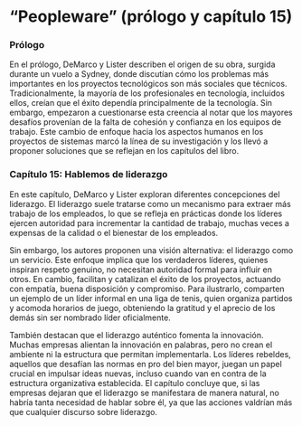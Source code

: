 # “Peopleware” (prólogo y capítulo 15)


### Prólogo
En el prólogo, DeMarco y Lister describen el origen de su obra, surgida durante un vuelo a Sydney, donde discutían cómo los problemas más importantes en los proyectos tecnológicos son más sociales que técnicos. Tradicionalmente, la mayoría de los profesionales en tecnología, incluidos ellos, creían que el éxito dependía principalmente de la tecnología. Sin embargo, empezaron a cuestionarse esta creencia al notar que los mayores desafíos provenían de la falta de cohesión y confianza en los equipos de trabajo. Este cambio de enfoque hacia los aspectos humanos en los proyectos de sistemas marcó la línea de su investigación y los llevó a proponer soluciones que se reflejan en los capítulos del libro.

### Capítulo 15: Hablemos de liderazgo
En este capítulo, DeMarco y Lister exploran diferentes concepciones del liderazgo. El liderazgo suele tratarse como un mecanismo para extraer más trabajo de los empleados, lo que se refleja en prácticas donde los líderes ejercen autoridad para incrementar la cantidad de trabajo, muchas veces a expensas de la calidad o el bienestar de los empleados.

Sin embargo, los autores proponen una visión alternativa: el liderazgo como un servicio. Este enfoque implica que los verdaderos líderes, quienes inspiran respeto genuino, no necesitan autoridad formal para influir en otros. En cambio, facilitan y catalizan el éxito de los proyectos, actuando con empatía, buena disposición y compromiso. Para ilustrarlo, comparten un ejemplo de un líder informal en una liga de tenis, quien organiza partidos y acomoda horarios de juego, obteniendo la gratitud y el aprecio de los demás sin ser nombrado líder oficialmente.

También destacan que el liderazgo auténtico fomenta la innovación. Muchas empresas alientan la innovación en palabras, pero no crean el ambiente ni la estructura que permitan implementarla. Los líderes rebeldes, aquellos que desafían las normas en pro del bien mayor, juegan un papel crucial en impulsar ideas nuevas, incluso cuando van en contra de la estructura organizativa establecida. El capítulo concluye que, si las empresas dejaran que el liderazgo se manifestara de manera natural, no habría tanta necesidad de hablar sobre él, ya que las acciones valdrían más que cualquier discurso sobre liderazgo.
